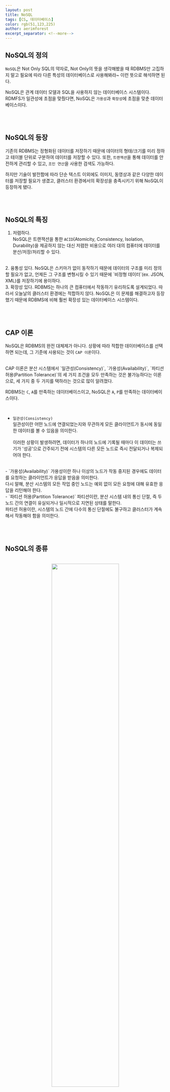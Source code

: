 ```yaml
---
layout: post
title: NoSQL
tags: [CS, 데이터베이스]
color: rgb(51,123,225) 
author: aerimforest
excerpt_separator: <!--more-->
---
```


## NoSQL의 정의
`NoSQL`은 Not Only SQL의 약자로, Not Only의 뜻을 생각해봤을 때 RDBMS만 고집하지 말고 필요에 따라 다른 특성의 데이터베이스로 사용해봐라~ 이런 뜻으로 해석하면 된다.  

<!--more-->

NoSQL은 관계 데이터 모델과 SQL을 사용하지 않는 데이터베이스 시스템이다. RDMFS가 일관성에 초점을 맞췄다면, NoSQL은 `가용성`과 `확장성`에 초점을 맞춘 데이터베이스이다.  

<br><br>

## NoSQL의 등장
기존의 RDBMS는 정형화된 데이터를 저장하기 때문에 데이터의 형태/크기를 미리 정하고 테이블 단위로 구분하여 데이터를 저장할 수 있다. 또한, `트랜잭션`을 통해 데이터를 안전하게 관리할 수 있고, `조인 연산`을 사용한 검색도 가능하다.  

하지만 기술이 발전함에 따라 단순 텍스트 이외에도 이미지, 동영상과 같은 다양한 데이터를 저장할 필요가 생겼고, 클러스터 환경에서의 확장성을 충족시키기 위해 NoSQL이 등장하게 됐다.

<br><br>

## NoSQL의 특징
1. 저렴하다.  
NoSQL은 트랜잭션을 통한 `ACID`(Atomicity, Consistency, Isolation, Durability)을 제공하지 않는 대신 저렴한 비용으로 여러 대의 컴퓨터에 데이터를 분산/저장/처리할 수 있다.  
<br>
2. 융통성 있다.  
NoSQL은 스키마가 없이 동작하기 때문에 데이터의 구조를 미리 정의할 필요가 없고, 언제든 그 구조를 변형시킬 수 있기 때문에 `비정형 데이터`(ex. JSON, XML)를 저장하기에 용이하다.   
<br>
3. 확장성 있다.  
RDBMS는 하나의 큰 컴퓨터에서 작동하기 유리하도록 설계되었다. 따라서 오늘날의 클러스터 환경에는 적합하지 않다.  
NoSQL은 이 문제를 해결하고자 등장했기 때문에 RDBMS에 비해 훨씬 확장성 있는 데이터베이스 시스템이다. 

<br><br>

## CAP 이론
NoSQL은 RDBMS의 완전 대체제가 아니다. 상황에 따라 적합한 데이터베이스를 선택하면 되는데, 그 기준에 사용되는 것이 `CAP 이론`이다.  

<br>
CAP 이론은 분산 시스템에서 `일관성(Consistency)`, `가용성(Availability)`, `파티션 허용(Partition Tolerance)`의 세 가지 조건을 모두 만족하는 것은 불가능하다는 이론으로, 세 가지 중 두 가지를 택하라는 것으로 많이 알려졌다.  

<br>

RDBMS는 `C`, `A`를 만족하는 데이터베이스이고,
NoSQL은 `A`, `P`를 만족하는 데이터베이스이다.  

<br>

- `일관성(Consistency)`  
일관성이란 어떤 노드에 연결되었는지와 무관하게 모든 클라이언트가 동시에 동일한 데이터를 볼 수 있음을 의미한다.<br>    
이러한 상황이 발생하려면, 데이터가 하나의 노드에 기록될 때마다 이 데이터는 쓰기가 '성공'으로 간주되기 전에 시스템의 다른 모든 노드로 즉시 전달되거나 복제되어야 한다.  
<br>
- `가용성(Availability)`  
가용성이란 하나 이상의 노드가 작동 중지된 경우에도 데이터를 요청하는 클라이언트가 응답을 받음을 의미한다.<br>  
다시 말해, 분산 시스템의 모든 작업 중인 노드는 예외 없이 모든 요청에 대해 유효한 응답을 리턴해야 한다.  
<br>
- `파티션 허용(Partition Tolerance)`  
파티션이란, 분산 시스템 내의 통신 단절, 즉 두 노드 간의 연결이 유실되거나 일시적으로 지연된 상태를 말한다.<br>  
파티션 허용이란, 시스템의 노드 간에 다수의 통신 단절에도 불구하고 클러스터가 계속해서 작동해야 함을 의미한다.

<br><br>

## NoSQL의 종류
<br>
<center><img width="65%" alt="" src="https://user-images.githubusercontent.com/52696359/205481750-399c25a8-1815-46fa-a2ab-0ffd4b43cd3c.png"></center><br>

1. Key-Value  
가장 기본적인 형태의 NoSQL으로, `<키, 값>` 쌍으로 데이터가 저장된다. 키와 값이라는 두 개의 열만 있는 관계형 데이터베이스와 같다고 보면 된다.<br>    
키만 알면 값을 바로 조회할 수 있으므로 질의 처리 속도가 굉장히 빠르다. 하지만 키를 이용해 값 전체를 검색하는 것과 같은 복잡한 질의가 불가능하다.<br>  
대표적으로 아마존의 DynamoDB, Oracle, 그리고 트위터 등에서 사용되는 Redis가 있다.  
<br><br>

2. Document based(Key-Document)  
키-값 모델의 확장된 형태로, `<키, 문서>` 쌍으로 데이터가 저장된다. 키-문서 모델이라고 생각하면 좀 더 이해가 쉽다.<br>  
문서 기반 데이터베이스에서의 `문서`는 객체지향에서의 `객체`의 개념과 유사하며, 단일한 값이 아닌 `트리 형태의 계층적 구조`가 존재하는 JSON, XML 등과 같은 반정형 형태이다.  
```json
{
    "Name" : "forest",
    "Address" : "Seoul",
    "Email" : "forest@gmail.com",
    "Contact" : "12345"
}
```
대표적으로 MongoDB와 CouchDB가 있다.  
<br><br>

3. Column based(Key-Column)  
컬럼 기반 데이터 모델은 `<키, 컬럼 패밀리>` 쌍으로 구성되어있다. 컬럼 패밀리는 관련 있는 컬럼 값들이 모여서 구성되고, 테이블에서 1개의 행을 구성하는 속성들의 모임으로 생각할 수 있다.<br>  
RDBMS와의 차이점은 1) 다양한 형태의 데이터를 저장할 수 있다는 것과 2) 행마다 컬럼의 구성을 다르게 할 수 있다는 것이다.<br>   
<img width="741" alt="" src="https://user-images.githubusercontent.com/52696359/205497503-ee0ebbfb-2256-41e2-a2e4-7cc58071338d.png"><br>  
RDBMS의 row-store과 비교해보면 row-store은 데이터의 추가/수정이 쉽다. 하지만 불필요한 column까지 다 읽어와야 한다는 단점이 있다.<br>  
반면 column-store은 `get('1234','name')`와 같이 읽고 싶은 데이터만 읽어올 수 있다는 장점이 있다.
Column based에는 대표적으로 구글의 BigTable, 카산드라 등이 있다.  
<br><br>   

4. Graph based  
<br>
<center><img width="741" alt="" src="https://user-images.githubusercontent.com/52696359/205498909-dfc9ea17-d0ae-404d-b706-86c75ed496f4.png"></center><br>
그래프 데이터 모델은 관계 데이터 모델처럼 데이터 간의 `관계`를 표현하는 데 적합하다.<br><br>
`노드`에 데이터를 저장하고 `간선`으로 데이터 간의 관계를 표현하는 `방향 그래프`의 형태로, 노드에 저장된 데이터는 `<키, 값>` 쌍의 집합이다.   질의는 그래프 순회 과정을 통해 처리하며 다른 모델들과 달리 트랜잭션을 통한 `ACID`를 지원한다.<br><br>
소셜 네트워크의 친구 찾기나 배달과 같은 위치 기반 서비스, 추천 시스템에 사용하기 적합하다.
대표적으로 Neo4J, OrientDB, Apache Giraph 등이 있다.  
<br><br>
🤔 Graph based 모델과 기존 관계형 데이터베이스의 차이는 뭘까?<br><br>
우선 관계형 데이터베이스는 데이터의 구조를 미리 알고 있기 때문에 방대한 양의 레코드를 처리할 때 더 빠르다. 따라서 메모리 설치 공간도 줄어들게 된다.<br><br>
반면 그래프 데이터베이스에는 데이터에 대한 미리 정의된 구조가 없기 때문에 데이터 구조를 결정하기 위해 쿼리 중에 각 레코드를 개별적으로 검사해야 한다. 따라서 방대한 데이터를 저장하기에는 비효율적이다.<br><br>
하지만 그래프 데이터베이스는 고도로 연결된 데이터에 초점을 맞추고 있기 때문에 복잡한 관계를 표현하기에 적합하다.<br><br>
반면 관계형 데이터베이스는 외래키와 조인 연산으로 관계를 표현해야 하기 때문에 연산에 있어 비용이 많이 들고, 복잡한 관계를 표현하기에는 부적합하다.  

<br><br>  

## References
- 📖 데이터베이스 개론
- [📖 Mining of Massive Datasets](http://www.mmds.org/)
- [IBM - CAP 정리](https://www.ibm.com/kr-ko/cloud/learn/cap-theorem)
- [JaeYeopHan/Interview_Question_for_Beginner/Database#statement-vs-preparedstatement](https://github.com/JaeYeopHan/Interview_Question_for_Beginner/tree/master/Database#statement-vs-preparedstatement)
- [geeksforgeeks/types-of-nosql-databases](https://www.geeksforgeeks.org/types-of-nosql-databases/?ref=rp)
- [memgraph/graph-database-vs-relational-database](https://memgraph.com/blog/graph-database-vs-relational-database)